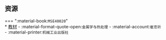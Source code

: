 ## 资源  
=== ":material-book:`MSE40020`"  
    * [教材](https://api.mir6.com/api/lanzou?url=https://cqu-openlib.lanzout.com/idEnF26mbymd&down=true) - :material-format-quote-open:`金属学与热处理` - :material-account:`崔忠圻` - :material-printer:`机械工业出版社`  